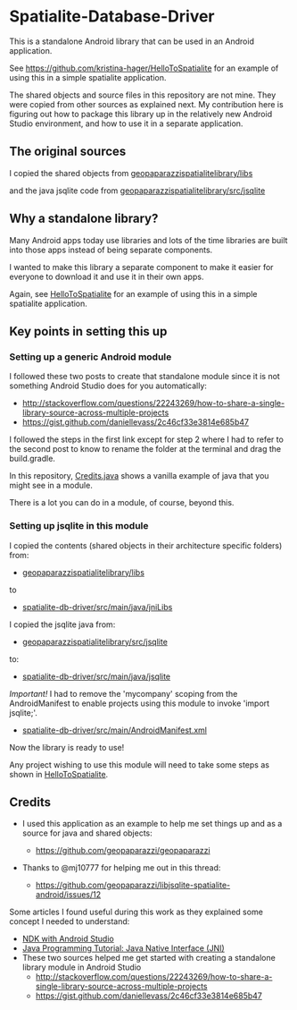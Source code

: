 # Spatialite-Database-Driver

This is a standalone Android library that can be used in an Android application.

See https://github.com/kristina-hager/HelloToSpatialite for an example of using this in a simple spatialite application.

The shared objects and source files in this repository are not mine. They were copied from other sources as explained next. My contribution here is figuring out how to package this library up in the relatively new Android Studio environment, and how to use it in a separate application.

## The original sources

I copied the shared objects from [geopaparazzispatialitelibrary/libs](https://github.com/geopaparazzi/geopaparazzi/tree/master/geopaparazzispatialitelibrary/libs)

and the java jsqlite code from [geopaparazzispatialitelibrary/src/jsqlite](https://github.com/geopaparazzi/geopaparazzi/tree/master/geopaparazzispatialitelibrary/src/jsqlite)

## Why a standalone library?

Many Android apps today use libraries and lots of the time libraries are built into those apps instead of being separate components.

I wanted to make this library a separate component to make it easier for everyone to download it and use it in their own apps.

Again, see [HelloToSpatialite](https://github.com/kristina-hager/HelloToSpatialite) for an example of using this in a simple spatialite application.

## Key points in setting this up

### Setting up a generic Android module

I followed these two posts to create that standalone module since it is not something Android Studio does for you automatically:
- http://stackoverflow.com/questions/22243269/how-to-share-a-single-library-source-across-multiple-projects
- https://gist.github.com/daniellevass/2c46cf33e3814e685b47

I followed the steps in the first link except for step 2 where I had to refer to the second post to know to rename the folder at the terminal and drag the build.gradle.

In this repository, [Credits.java](https://github.com/kristina-hager/Spatialite-Database-Driver/blob/master/spatialite-db-driver/src/main/java/pimp/spatialite_database_driver/Credits.java) shows a vanilla example of java that you might see in a module.

There is a lot you can do in a module, of course, beyond this.

### Setting up jsqlite in this module

I copied the contents (shared objects in their architecture specific folders) from:
- [geopaparazzispatialitelibrary/libs](https://github.com/geopaparazzi/geopaparazzi/tree/master/geopaparazzispatialitelibrary/libs)

to
- [spatialite-db-driver/src/main/java/jniLibs](https://github.com/kristina-hager/Spatialite-Database-Driver/tree/master/spatialite-db-driver/src/main/java/jniLibs)

I copied the jsqlite java from:
- [geopaparazzispatialitelibrary/src/jsqlite](https://github.com/geopaparazzi/geopaparazzi/tree/master/geopaparazzispatialitelibrary/src/jsqlite)

to:
- [spatialite-db-driver/src/main/java/jsqlite](https://github.com/kristina-hager/Spatialite-Database-Driver/tree/master/spatialite-db-driver/src/main/java/jsqlite)

*Important!* I had to remove the 'mycompany' scoping from the AndroidManifest to enable projects using this module to invoke 'import jsqlite;'.
- [spatialite-db-driver/src/main/AndroidManifest.xml](https://github.com/kristina-hager/Spatialite-Database-Driver/blob/master/spatialite-db-driver/src/main/AndroidManifest.xml)
 
Now the library is ready to use!

Any project wishing to use this module will need to take some steps as shown in [HelloToSpatialite](https://github.com/kristina-hager/HelloToSpatialite).
 

## Credits

- I used this application as an example to help me set things up and as a source for java and shared objects:
   - https://github.com/geopaparazzi/geopaparazzi

- Thanks to @mj10777 for helping me out in this thread:
   - https://github.com/geopaparazzi/libjsqlite-spatialite-android/issues/12

Some articles I found useful during this work as they explained some concept I needed to understand:
- [NDK with Android Studio](http://www.shaneenishry.com/blog/2014/08/17/ndk-with-android-studio/)
- [Java Programming Tutorial: Java Native Interface (JNI)](https://www3.ntu.edu.sg/home/ehchua/programming/java/JavaNativeInterface.html)
- These two sources helped me get started with creating a standalone library module in Android Studio
   - http://stackoverflow.com/questions/22243269/how-to-share-a-single-library-source-across-multiple-projects
   - https://gist.github.com/daniellevass/2c46cf33e3814e685b47


